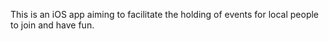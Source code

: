 This is an iOS app aiming to facilitate the holding of events for local people to join and have fun.
